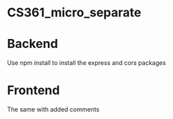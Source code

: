 # CS361_micro_separate

# Backend

Use npm install to install the express and cors packages


# Frontend

The same with added comments 
